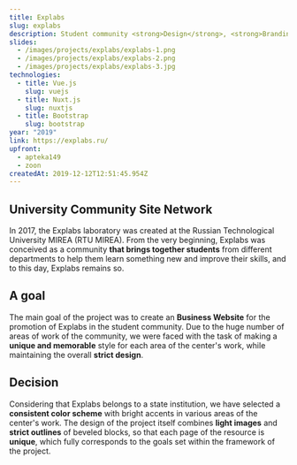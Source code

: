 ```yaml
---
title: Explabs
slug: explabs
description: Student community <strong>Design</strong>, <strong>Branding</strong> and&nbsp;<strong>Website</strong> network
slides:
  - /images/projects/explabs/explabs-1.png
  - /images/projects/explabs/explabs-2.png
  - /images/projects/explabs/explabs-3.jpg
technologies:
  - title: Vue.js
    slug: vuejs
  - title: Nuxt.js
    slug: nuxtjs
  - title: Bootstrap
    slug: bootstrap
year: "2019"
link: https://explabs.ru/
upfront:
  - apteka149
  - zoon
createdAt: 2019-12-12T12:51:45.954Z
---
```

## University Community Site Network

In 2017, the Explabs laboratory was created at the Russian Technological University MIREA (RTU MIREA). From the very beginning, Explabs was conceived as a community **that brings together students** from different departments to help them learn something new and improve their skills, and to this day, Explabs remains so.

## A goal

The main goal of the project was to create an **Business Website‎** for the promotion of Explabs in the student community. Due to the huge number of areas of work of the community, we were faced with the task of making a **unique and memorable** style for each area of ​​the center's work, while maintaining the overall **strict design**.

## Decision

Considering that Explabs belongs to a state institution, we have selected a **consistent color scheme** with bright accents in various areas of the center's work. The design of the project itself combines **light images** and **strict outlines** of beveled blocks, so that each page of the resource is **unique**, which fully corresponds to the goals set within the framework of the project.
